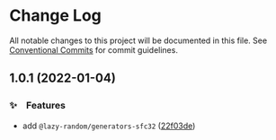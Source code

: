 # Change Log

All notable changes to this project will be documented in this file.
See [Conventional Commits](https://conventionalcommits.org) for commit guidelines.

## 1.0.1 (2022-01-04)


### ✨　Features

* add `@lazy-random/generators-sfc32` ([22f03de](https://github.com/bluelovers/ws-random/commit/22f03de92ba1dc7f165db4c0a94524a386214dbd))
